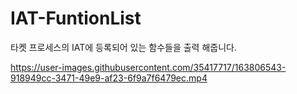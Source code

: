 # IAT-FuntionList
타켓 프로세스의 IAT에 등록되어 있는 함수들을 출력 해줍니다.


https://user-images.githubusercontent.com/35417717/163806543-918949cc-3471-49e9-af23-6f9a7f6479ec.mp4

